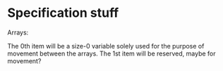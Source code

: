 # Specification stuff

Arrays:

The 0th item will be a size-0 variable solely used for the purpose of movement between the arrays.
The 1st item will be reserved, maybe for movement?
